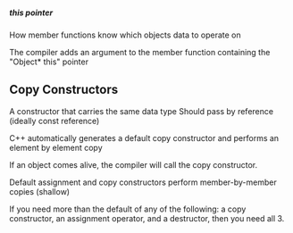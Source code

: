 ##### this pointer
How member functions know which objects data to operate on

The compiler adds an argument to the member function containing the "Object\* this" pointer


## Copy Constructors
A constructor that carries the same data type
Should pass by reference (ideally const reference)

C++ automatically generates a default copy constructor and performs an element by element copy

If an object comes alive, the compiler will call the copy constructor. 

Default assignment and copy constructors perform member-by-member copies (shallow)

If you need more than the default of any of the following: a copy constructor, an assignment operator, and a destructor, then you need all 3.
